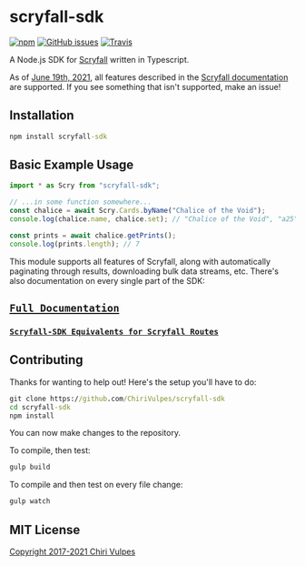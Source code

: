 # scryfall-sdk
[![npm](https://img.shields.io/npm/v/scryfall-sdk.svg?style=flat-square)](https://www.npmjs.com/package/scryfall-sdk)
[![GitHub issues](https://img.shields.io/github/issues/ChiriVulpes/scryfall-sdk.svg?style=flat-square)](https://github.com/ChiriVulpes/scryfall-sdk)
[![Travis](https://img.shields.io/travis/com/ChiriVulpes/scryfall-sdk/master.svg?style=flat-square)](https://travis-ci.com/ChiriVulpes/scryfall-sdk)

A Node.js SDK for [Scryfall](https://scryfall.com/docs/api) written in Typescript.

As of [June 19th, 2021](./CHANGELOG.md), all features described in the [Scryfall documentation](https://scryfall.com/docs/api) are supported. If you see something that isn't supported, make an issue!


## Installation

```bat
npm install scryfall-sdk
```


## Basic Example Usage
```ts
import * as Scry from "scryfall-sdk";

// ...in some function somewhere...
const chalice = await Scry.Cards.byName("Chalice of the Void");
console.log(chalice.name, chalice.set); // "Chalice of the Void", "a25"

const prints = await chalice.getPrints();
console.log(prints.length); // 7
```

This module supports all features of Scryfall, along with automatically paginating through results, downloading bulk data streams, etc. There's also documentation on every single part of the SDK:


## [`Full Documentation`](./DOCUMENTATION.md)
### [`Scryfall-SDK Equivalents for Scryfall Routes`](./ROUTES.md)


## Contributing

Thanks for wanting to help out! Here's the setup you'll have to do:
```bat
git clone https://github.com/ChiriVulpes/scryfall-sdk
cd scryfall-sdk
npm install
```
You can now make changes to the repository. 

To compile, then test:
```bat
gulp build
```
To compile and then test on every file change:
```bat
gulp watch
```


## MIT License

[Copyright 2017-2021 Chiri Vulpes](./LICENSE)
